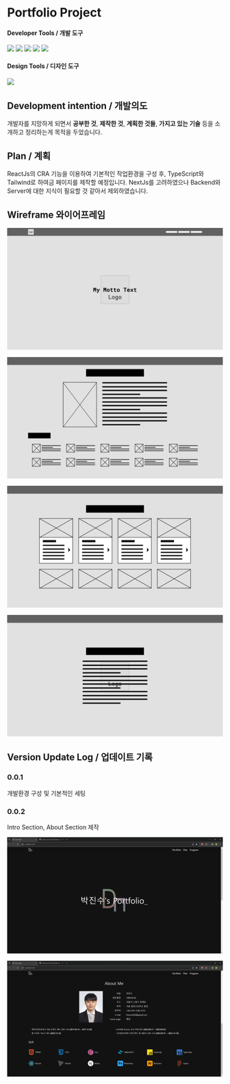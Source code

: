 # Portfolio Project
#### Developer Tools / 개발 도구
<span>
    <img src="https://img.shields.io/badge/TypeScript-3178C6?style=plastic&logo=TypeScript&logoColor=white"/>
</span>
<span>
    <img src="https://img.shields.io/badge/React-61DAFB?style=plastic&logo=React&logoColor=white"/>
</span>
<span>
    <img src="https://img.shields.io/badge/TailwindCSS-06B6D4?style=plastic&logo=TailwindCSS&logoColor=white"/>
</span>
<span>
    <img src="https://img.shields.io/badge/HTML5-E34F26?style=plastic&logo=HTML5&logoColor=white"/>
</span>
<span>
    <img src="https://img.shields.io/badge/CSS3-1572B6?style=plastic&logoCSS3&logoColor=white"/>
</span>

#### Design Tools / 디자인 도구
<span>
    <img src="https://img.shields.io/badge/Figma-F24E1E?style=plastic&logo=Figma&logoColor=white"/>
</span>

## Development intention / 개발의도
<p>개발자를 지망하게 되면서 <b>공부한 것</b>, <b>제작한 것</b>, <b>계획한 것들</b>, <b>가지고 있는 기술</b> 등을 소개하고 정리하는게 목적을 두었습니다.</p>

## Plan / 계획
<p>ReactJs의 CRA 기능을 이용하여 기본적인 작업환경을 구성 후, TypeScript와 Tailwind로 하여금 페이지를 제작할 예정입니다. NextJs를 고려하였으나 Backend와 Server에 대한 지식이 필요할 것 같아서 제외하였습니다.</p>

## Wireframe 와이어프레임
![intro](./readme_asset/intro.png)

![about](./readme_asset/about.png)

![program](./readme_asset/program.png)

![connect](./readme_asset/connect.png)

## Version Update Log / 업데이트 기록

### 0.0.1

<p>개발환경 구성 및 기본적인 세팅</p>

### 0.0.2

<p>Intro Section, About Section 제작</p>

![introDev](./readme_asset/IntroDevlop.png)

![aboutDev](./readme_asset/AboutDevlop.png)

